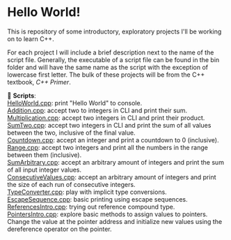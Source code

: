 # Hello World!
This is repository of some introductory, exploratory projects I'll be working on to learn C++.  

For each project I will include a brief description next to the name of the script file. Generally, the executable 
of a script file can be found in the bin folder and will have the same name as the script with the exception of lowercase first letter. 
The bulk of these projects will be from the C++ textbook, _C++ Primer_.  

📜 __Scripts__:  
[HelloWorld.cpp](https://github.com/MrYinsen/HelloWorld/blob/main/HelloWorld.cpp): print "Hello World" to console.  
[Addition.cpp](https://github.com/MrYinsen/HelloWorld/blob/main/Addition.cpp): accept two to integers in CLI and print their sum.  
[Multiplication.cpp](https://github.com/MrYinsen/HelloWorld/blob/main/scripts/Multiplication.cpp): accept two integers in CLI and print their product.  
[SumTwo.cpp](https://github.com/MrYinsen/HelloWorld/blob/main/scripts/SumTwo.cpp): accept two integers in CLI and print the sum of all values between the two, inclusive of the final value.  
[Countdown.cpp](https://github.com/MrYinsen/HelloWorld/blob/main/scripts/Countdown.cpp): accept an integer and print a countdown to 0 (inclusive).  
[Range.cpp](https://github.com/MrYinsen/HelloWorld/blob/main/scripts/Range.cpp): accept two integers and print all the numbers in the range between them (inclusive).  
[SumArbitrary.cpp](https://github.com/MrYinsen/HelloWorld/blob/main/scripts/SumArbitrary.cpp): accept an arbitrary amount of integers and print the sum of all input integer values.  
[ConsecutiveValues.cpp](https://github.com/MrYinsen/HelloWorld/blob/main/scripts/ConsecutiveValues.cpp): accept an arbitrary amount of integers and print the size of each run of consecutive integers.  
[TypeConverter.cpp](https://github.com/MrYinsen/HelloWorld/blob/main/scripts/TypeConversion.cpp): play with implicit type conversions.  
[EscapeSequence.cpp](https://github.com/MrYinsen/HelloWorld/blob/main/scripts/EscapeSequence.cpp): basic printing using escape sequences.
[ReferencesIntro.cpp](https://github.com/MrYinsen/HelloWorld/blob/main/scripts/ReferencesIntro.cpp): trying out reference compound type.  
[PointersIntro.cpp](https://github.com/MrYinsen/HelloWorld/blob/main/scripts/PointersIntro.cpp): explore basic methods to assign values to pointers. Change the value at the pointer address and initialize new values using the dereference operator on the pointer.  

